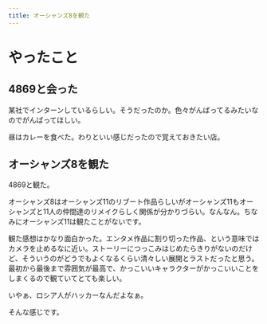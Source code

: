 ```yaml
---
title: オーシャンズ8を観た
---
```


# やったこと

## 4869と会った

某社でインターンしているらしい。そうだったのか。色々がんばってるみたいなのでがんばってほしい。

昼はカレーを食べた。わりといい感じだったので覚えておきたい店。

## オーシャンズ8を観た

4869と観た。

オーシャンズ8はオーシャンズ11のリブート作品らしいがオーシャンズ11もオーシャンズと11人の仲間達のリメイクらしく関係が分かりづらい。なんなん。ちなみにオーシャンズ11は観たことがないです。

観た感想はかなり面白かった。エンタメ作品に割り切った作品、という意味ではカメラを止めるなに近い。ストーリーにつっこみはじめたらきりがないのだけど、そういうのがどうでもよくなるくらい清々しい展開とラストだったと思う。最初から最後まで雰囲気が最高で、かっこいいキャラクターがかっこいいことをしまくるので観ていてとても楽しい。

いやぁ、ロシア人がハッカーなんだよなぁ。

そんな感じです。
